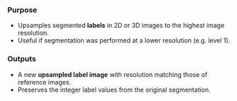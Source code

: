 ### Purpose
- Upsamples segmented **labels** in 2D or 3D images to the highest image resolution.
- Useful if segmentation was performed at a lower resolution (e.g. level 1).

### Outputs
- A new **upsampled label image** with resolution matching those of reference images.
- Preserves the integer label values from the original segmentation.
